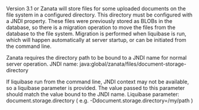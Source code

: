 Version 3.1 or Zanata will store files for some uploaded documents on the file system in a configured directory. This directory must be configured with a JNDI property. These files were previously stored as BLOBs in the database, so there is a migration operation to move the files from the database to the file system. Migration is performed when liquibase is run, which will happen automatically at server startup, or can be initiated from the command line.

Zanata requires the directory path to be bound to a JNDI name for normal server operation.
JNDI name: java:global/zanata/files/document-storage-directory

If liquibase run from the command line, JNDI context may not be available, so a liquibase parameter is provided. The value passed to this parameter should match the value bound to the JNDI name.
Liquibase parameter: document.storage.directory ( e.g. -Ddocument.storage.directory=/my/path )